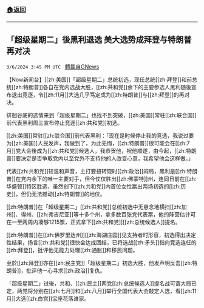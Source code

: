 ###  [:house:返回](README.md)
---


## 「超级星期二」後黑利退选 美大选势成拜登与特朗普再对决
`3/6/2024 3:45 PM UTC ` [轉載自GNews](https://gnews.org/articles/2371171)

【Now新闻台】[[zh:美国]]「超级星期二」总统初选，现任总统[[zh:拜登]]和前总统[[zh:特朗普]]各自在党内选战大胜，[[zh:共和党]]余下的主要参选人黑利随後宣布退出竞逐，令[[zh:11月]]大选几乎笃定成为[[zh:特朗普]]与[[zh:拜登]]的再对决。

徘徊谷底的选情来到「超级星期二」也找不到突破，[[zh:美国]]常驻[[zh:联合国]]前代表黑利周三宣布停止竞逐[[zh:共和党]]初选。

[[zh:美国]]常驻[[zh:联合国]]前代表黑利：「现在是时候停止我的竞选，我说过要为[[zh:美国]]人民发声，我做到了，为此无悔，[[zh:特朗普]]很可能会在[[zh:7月]]党大会後成为[[zh:共和党]]候选人，我恭贺他，祝他顺遂，由今起，[[zh:特朗普]]要决定是否争取党内以至党外不支持他的人改变心意，我希望他会这样做。」

代表[[zh:共和党]]较温和声音，主打要扭转现时[[zh:政治]]闷局，黑利是[[zh:特朗普]]在党内余下的唯一主要对手，但今仗仅胜出[[zh:佛蒙特]]州，连同日前在[[zh:华盛顿]]特区胜选，虽然创下[[zh:共和党]]内首位女性赢出两场初选的[[zh:历史]]，但仍无法撼动[[zh:特朗普]]的地位。

[[zh:特朗普]]在「超级星期二」[[zh:共和党]]总统初选中无悬念地横扫[[zh:加州]]、得州、[[zh:弗吉尼亚]]等十多个州，拿多数百张党代表票，他的阵营估计可在一至两周内凑够1215票，正式拿下[[zh:共和党]][[zh:总统候选人]]提名。

[[zh:特朗普]]在[[zh:佛罗里达州]][[zh:海湖庄园]]见支持者时形容，初选得出决定性结果，扬言[[zh:共和党]]很快会达成团结，已将选战[[zh:矛头]]指向竞选连任的[[zh:拜登]]，批评他无能力处理[[zh:通胀]]和移民问题。

至於[[zh:拜登]]亦在[[zh:民主党]]「超级星期二」初选大胜，他发声明反击[[zh:特朗普]]，批评他一心寻求[[zh:政治]]复仇。

「超级星期二」过後，共和、[[zh:民主]]两党[[zh:总统候选人]]提名战可谓大局已定，两党将分别在[[zh:七月]]和[[zh:八月]]举行全国代表大会敲定人选，看[[zh:11月]]大选[[zh:白宫]]宝座花落谁家。

